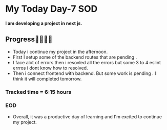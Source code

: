 # My Today Day-7 SOD
 ####  I am developing a project in next js.


## Progress🧑‍💻🧑‍💻
  - Today i continue my project in the afternoon.
  - First I setup some of the backend routes that are pending .
  - I face alot of errors then i resovled all the errors but some 3 to 4 eslint errros i dont know how to resolved.
  - Then i connect frontend with backend. But some work is pending . I think it will completed tomorrow. 

### Tracked time = 6:15 hours


### EOD
   - Overall, it was a productive day of learning and I'm excited to continue my project. 


